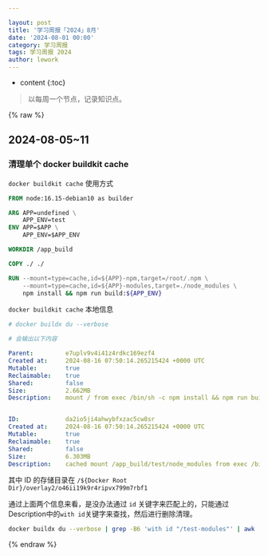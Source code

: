 ```yaml
---

layout: post
title: '学习周报「2024」8月'
date: '2024-08-01 00:00'
category: 学习周报
tags: 学习周报 2024
author: lework
---
```

* content
{:toc}

> 以每周一个节点，记录知识点。



{% raw %}


## 2024-08-05~11

### 清理单个 docker buildkit cache

`docker buildkit cache`  使用方式

```dockerfile
FROM node:16.15-debian10 as builder

ARG APP=undefined \
    APP_ENV=test
ENV APP=$APP \
    APP_ENV=$APP_ENV

WORKDIR /app_build

COPY ./ ./

RUN --mount=type=cache,id=${APP}-npm,target=/root/.npm \
    --mount=type=cache,id=${APP}-modules,target=./node_modules \
    npm install && npm run build:${APP_ENV}
```

`docker buildkit cache` 本地信息

```yaml
# docker buildx du --verbose

# 会输出以下内容

Parent:         e7uplv9v4i41z4rdkc169ezf4
Created at:     2024-08-16 07:50:14.265215424 +0000 UTC
Mutable:        true
Reclaimable:    true
Shared:         false
Size:           2.662MB
Description:    mount / from exec /bin/sh -c npm install && npm run build:${APP_ENV}


ID:             da2io5ji4ahwybfxzac5cw8sr
Created at:     2024-08-16 07:50:14.265215424 +0000 UTC
Mutable:        true
Reclaimable:    true
Shared:         false
Size:           6.303MB
Description:    cached mount /app_build/test/node_modules from exec /bin/sh -c npm install && npm run build:${APP_ENV} with id "/test-modules"
```


其中 ID 的存储目录在 `/${Docker Root Dir}/overlay2/o46ii19k9r4ripvx799m7rbf1`


通过上面两个信息来看，是没办法通过 `id` 关键字来匹配上的，只能通过Description中的`with id`关键字来查找，然后进行删除清理。

```bash
docker buildx du --verbose | grep -B6 'with id "/test-modules"' | awk  '/ID:/ {print $2}' | xargs -I{} docker buildx prune --filter="ID={}" -f --verbose
```







{% endraw %}

